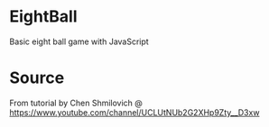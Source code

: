 ﻿# EightBall
Basic eight ball game with JavaScript

# Source
From tutorial by Chen Shmilovich @ https://www.youtube.com/channel/UCLUtNUb2G2XHp9Zty__D3xw
